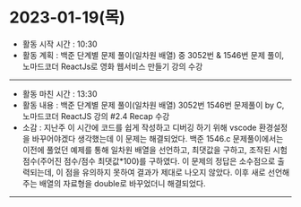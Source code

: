  # 2023-01-19(목)
- 활동 시작 시간 : 10:30
- 활동 계획 : 백준 단계별 문제 풀이(일차원 배열) 중 3052번 & 1546번 문제 풀이, 노마드코더 ReactJs로 영화 웹서비스 만들기 강의 수강 
---
- 활동 마친 시간 : 13:30  
- 활동 내용 : 백준 단계별 문제 풀이(일차원 배열) 3052번 1546번 문제풀이 by C, 노마드코더 ReactJS 강의 #2.4 Recap 수강  
- 소감 : 지난주 이 시간에 코드를 쉽게 작성하고 디버깅 하기 위해 vscode 환경설정을 바꾸어야겠다 생각했는데 이 문제는 해결되었다. 백준 1546.c 문제풀이에서는 이전에 풀었던 예제를 통해 일차원 배열을 선언하고, 최댓값을 구하고, 조작된 시험 점수(주어진 점수/점수 최댓값*100)를 구하였다. 이 문제의 정답은 소수점으로 출력되는데, 이 점을 유의하지 못하여 결과가 제대로 나오지 않았다. 이후 새로 선언해주는 배열의 자료형을 double로 바꾸었더니 해결되었다. 
---